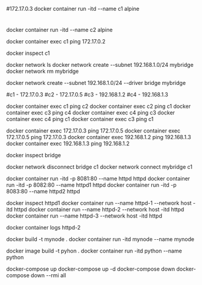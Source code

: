 #172.17.0.3
docker container run -itd --name c1 alpine

#
docker container run -itd --name c2 alpine

docker container exec c1 ping 172.17.0.2

docker inspect c1

docker network ls
docker network create --subnet 192.168.1.0/24 mybridge
docker network rm mybridge

docker network create --subnet 192.168.1.0/24 --driver bridge mybridge

#c1 - 172.17.0.3
#c2 - 172.17.0.5
#c3 - 192.168.1.2
#c4 - 192.168.1.3

docker container exec c1 ping c2
docker container exec c2 ping c1
docker container exec c3 ping c4
docker container exec c4 ping c3
docker container exec c4 ping c1
docker container exec c3 ping c1

docker container exec 172.17.0.3 ping 172.17.0.5
docker container exec 172.17.0.5 ping 172.17.0.3
docker container exec 192.168.1.2 ping 192.168.1.3
docker container exec 192.168.1.3 ping 192.168.1.2

docker inspect bridge

docker network disconnect bridge c1
docker network connect mybridge c1

docker container run -itd -p 8081:80 --name httpd httpd
docker container run -itd -p 8082:80 --name httpd1 httpd
docker container run -itd -p 8083:80 --name httpd2 httpd

docker inspect httpd1
docker container run --name httpd-1 --network host -itd httpd
docker container run --name httpd-2 --network host -itd httpd
docker container run --name httpd-3 --network host -itd httpd

docker container logs httpd-2

docker build -t mynode .
docker container run -itd mynode --name mynode

docker image build -t pyhon .
docker container run -itd python --name python

docker-compose up
docker-compose up -d
docker-compose down
docker-compose down --rmi all